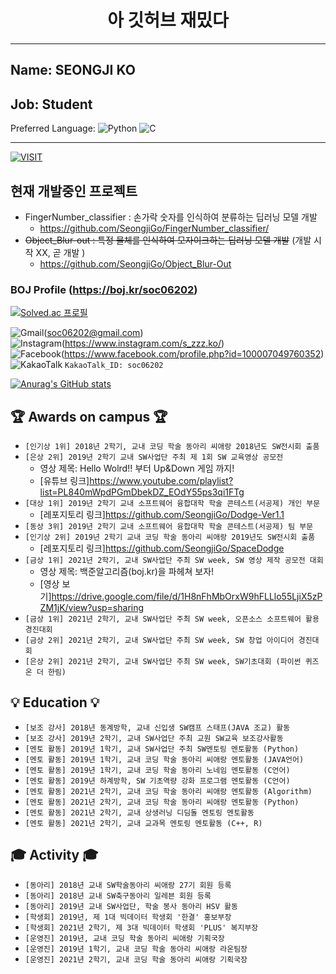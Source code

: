 # <center>아 깃허브 재밌다</center>

---
## Name: SEONGJI KO</br>
## Job: Student</br>
Preferred Language: ![Python](https://img.shields.io/badge/python-3670A0?style=for-the-badge&logo=python&logoColor=ffdd54) ![C](https://img.shields.io/badge/c-%2300599C.svg?style=for-the-badge&logo=c&logoColor=white)</br>

---
[![VISIT](https://hits.seeyoufarm.com/api/count/incr/badge.svg?url=https%3A%2F%2Fgithub.com%2Fsoc06202%2Fhit-counter&count_bg=%2379C83D&title_bg=%23555555&icon=&icon_color=%23E7E7E7&title=hits&edge_flat=false)](https://hits.seeyoufarm.com)
                                                
<!---
SeongjiGo/SeongjiGo is a ✨ special ✨ repository because its `README.md` (this file) appears on your GitHub profile.
You can click the Preview link to take a look at your changes.
--->
## 현재 개발중인 프로젝트
- FingerNumber_classifier : 손가락 숫자를 인식하여 분류하는 딥러닝 모델 개발
  - https://github.com/SeongjiGo/FingerNumber_classifier/
- ~~Object_Blur-out : 특정 물체를 인식하여 모자이크하는 딥러닝 모델 개발~~ (개발 시작 XX, 곧 개발 )
  - https://github.com/SeongjiGo/Object_Blur-Out
### BOJ Profile (https://boj.kr/soc06202)
[![Solved.ac
프로필](http://mazassumnida.wtf/api/v2/generate_badge?boj=soc06202)](https://solved.ac/soc06202)

![Gmail](https://img.shields.io/badge/Gmail-D14836?style=for-the-badge&logo=gmail&logoColor=white)(soc06202@gmail.com)</br>
![Instagram](https://img.shields.io/badge/s_zzz.ko-%23E4405F.svg?style=for-the-badge&logo=Instagram&logoColor=white)(https://www.instagram.com/s_zzz.ko/)</br>
![Facebook](https://img.shields.io/badge/Facebook-%231877F2.svg?style=for-the-badge&logo=Facebook&logoColor=white)(https://www.facebook.com/profile.php?id=100007049760352)</br>
![KakaoTalk](https://img.shields.io/badge/kakaotalk-ffcd00.svg?style=for-the-badge&logo=kakaotalk&logoColor=000000) `KakaoTalk_ID: soc06202`</br>

[![Anurag's GitHub stats](https://github-readme-stats.vercel.app/api?username=SeongjiGo)](https://github.com/anuraghazra/github-readme-stats)

##  :trophy: Awards on campus :trophy:
- `[인기상 1위] 2018년 2학기, 교내 코딩 학술 동아리 씨애랑 2018년도 SW전시회 출품`
- `[은상 2위] 2019년 2학기 교내 SW사업단 주최 제 1회 SW 교육영상 공모전`
  - 영상 제목: Hello Wolrd!! 부터 Up&Down 게임 까지!
  - [유튜브 링크]https://www.youtube.com/playlist?list=PL840mWpdPGmDbekDZ_EOdY55ps3qi1FTg
- `[대상 1위] 2019년 2학기 교내 소프트웨어 융합대학 학술 콘테스트(서공제) 개인 부문`
  - [레포지토리 링크]https://github.com/SeongjiGo/Dodge-Ver1.1
- `[동상 3위] 2019년 2학기 교내 소프트웨어 융합대학 학술 콘테스트(서공제) 팀 부문`
- `[인기상 2위] 2019년 2학기 교내 코딩 학술 동아리 씨애랑 2019년도 SW전시회 출품`
  - [레포지토리 링크]https://github.com/SeongjiGo/SpaceDodge
- `[금상 1위] 2021년 2학기, 교내 SW사업단 주최 SW week, SW 영상 제작 공모전 대회`
  - 영상 제목: 백준알고리즘(boj.kr)을 파헤쳐 보자!
  - [영상 보기]https://drive.google.com/file/d/1H8nFhMbOrxW9hFLLlo55LjiX5zPZM1jK/view?usp=sharing
- `[금상 1위] 2021년 2학기, 교내 SW사업단 주최 SW week, 오픈소스 소프트웨어 활용 경진대회`
- `[금상 2위] 2021년 2학기, 교내 SW사업단 주최 SW week, SW 창업 아이디어 경진대회`
- `[은상 2위] 2021년 2학기, 교내 SW사업단 주최 SW week, SW기초대회 (파이썬 퀴즈 온 더 한림)`


## :bulb: Education :bulb:
- `[보조 강사] 2018년 동계방학, 교내 신입생 SW캠프 스태프(JAVA 조교) 활동`
- `[보조 강사] 2019년 2학기, 교내 SW사업단 주최 교원 SW교육 보조강사활동`
- `[멘토 활동] 2019년 1학기, 교내 SW사업단 주최 SW멘토링 멘토활동 (Python)`
- `[멘토 활동] 2019년 1학기, 교내 코딩 학술 동아리 씨애랑 멘토활동 (JAVA언어)`
- `[멘토 활동] 2019년 1학기, 교내 코딩 학술 동아리 노네임 멘토활동 (C언어)`
- `[멘토 활동] 2019년 하계방학, SW 기초역량 강화 프로그램 멘토활동 (C언어)`
- `[멘토 활동] 2021년 2학기, 교내 코딩 학술 동아리 씨애랑 멘토활동 (Algorithm)`
- `[멘토 활동] 2021년 2학기, 교내 코딩 학술 동아리 씨애랑 멘토활동 (Python)`
- `[멘토 활동] 2021년 2학기, 교내 상생러닝 디딤돌 멘토링 멘토활동`
- `[멘토 활동] 2021년 2학기, 교내 교과목 멘토링 멘토활동 (C++, R)`

##  :mortar_board: Activity :mortar_board:
- `[동아리] 2018년 교내 SW학술동아리 씨애랑 27기 회원 등록`
- `[동아리] 2018년 교내 SW축구동아리 일레븐 회원 등록`
- `[동아리] 2019년 교내 SW사업단, 학술 봉사 동아리 HSV 활동`
- `[학생회] 2019년, 제 1대 빅데이터 학생회 '한결' 홍보부장`
- `[학생회] 2021년 2학기, 제 3대 빅데이터 학생회 'PLUS' 복지부장`
- `[운영진] 2019년, 교내 코딩 학술 동아리 씨애랑 기획국장`
- `[운영진] 2019년 1학기, 교내 코딩 학술 동아리 씨애랑 라온팀장`
- `[운영진] 2021년 2학기, 교내 코딩 학술 동아리 씨애랑 기획국장`

